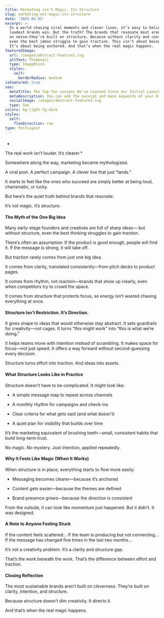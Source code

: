 ```yaml
---
title: Marketing isn’t Magic. Its Structure
slug: marketing-not-magic-its-structure
date: '2025-01-02'
excerpt: >-
  In a world chasing viral moments and clever lines, it’s easy to believe the
  loudest brands win. But the truth? The brands that resonate most aren’t built
  on noise—they’re built on structure. Because without clarity and consistency,
  even the best ideas struggle to gain traction. This isn’t about being louder.
  It’s about being anchored. And that’s when the real magic happens.
featuredImage:
  url: /images/abstract-feature2.svg
  altText: Thumbnail
  type: ImageBlock
  styles:
    self:
      borderRadius: medium
isFeatured: true
seo:
  metaTitle: The Top Ten Lessons We’ve Learned Since Our Initial Launch
  metaDescription: You can add the excerpt and main keywords of your blog post here.
  socialImage: /images/abstract-feature2.svg
  type: Seo
colors: bg-light-fg-dark
styles:
  self:
    flexDirection: row
type: PostLayout
---
```

#### 
*
The real work isn’t louder. It’s clearer.*

Somewhere along the way, marketing became mythologized.

A viral post. A perfect campaign.
A clever line that just “lands.”

It starts to feel like the ones who succeed are simply better at being loud, charismatic, or lucky.

But here’s the quiet truth behind brands that resonate:

It’s not magic. It’s structure.

#### **The Myth of the One Big Idea**

Many early-stage founders and creatives are full of sharp ideas—
but without structure, even the best thinking struggles to gain traction.

There’s often an assumption:
If the product is good enough, people will find it.
If the message is strong, it will take off.

But traction rarely comes from just one big idea.

It comes from clarity, translated consistently—from pitch decks to product pages.

It comes from rhythm, not reaction—brands that show up clearly, even when competitors try to crowd the space.

It comes from structure that protects focus, so energy isn’t wasted chasing everything at once.

#### **Structure Isn’t Restriction. It’s Direction.**

It gives shape to ideas that would otherwise stay abstract.
It sets guardrails for creativity—not cages.
It turns “this might work” into “this is what we’re doing.”

It helps teams move with intention instead of scrambling.
It makes space for focus—not just speed.
It offers a way forward without second-guessing every decision.

Structure turns effort into traction.
And ideas into assets.

#### **What Structure Looks Like in Practice**

Structure doesn’t have to be complicated. It might look like:

*   A simple message map to repeat across channels

*   A monthly rhythm for campaigns and check-ins

*   Clear criteria for what gets said (and what doesn’t)

*   A quiet plan for visibility that builds over time

It’s the marketing equivalent of brushing teeth—small, consistent habits that build long-term trust.

No magic. No mystery.
Just intention, applied repeatedly.

#### **Why It Feels Like Magic (When It Works)**

When structure is in place, everything starts to flow more easily:

*   Messaging becomes clearer—because it’s anchored

*   Content gets easier—because the themes are defined

*   Brand presence grows—because the direction is consistent

From the outside, it can look like momentum just happened.
But it didn’t. It was designed.

#### **A Note to Anyone Feeling Stuck**

If the content feels scattered...
If the team is producing but not connecting...
If the message has changed five times in the last two months...

It’s not a creativity problem.
It’s a clarity and structure gap.

That’s the work beneath the work.
That’s the difference between effort and traction.

#### **Closing Reflection**

The most sustainable brands aren’t built on cleverness.
They’re built on clarity, intention, and structure.

Because structure doesn’t dim creativity.
It directs it.

And that’s when the real magic happens.
